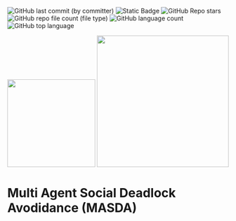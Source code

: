 ![GitHub last commit (by committer)](https://img.shields.io/github/last-commit/abj247/MASDA)
![Static Badge](https://img.shields.io/badge/Status-Incomplete-red)
![GitHub Repo stars](https://img.shields.io/github/stars/abj247/MASDA)
![GitHub repo file count (file type)](https://img.shields.io/github/directory-file-count/abj247/MASDA)
![GitHub language count](https://img.shields.io/github/languages/count/abj247/MASDA)
![GitHub top language](https://img.shields.io/github/languages/top/abj247/MASDA)

<div style="display: inline-block;">
    <img src="animations/CADRL_intersection.gif" width="200">
</div>

<div style="display: inline-block;">
    <img src="animations/GT_QP_CBF_doorway.gif" width="300">
</div>

# Multi Agent Social Deadlock Avodidance (MASDA)
